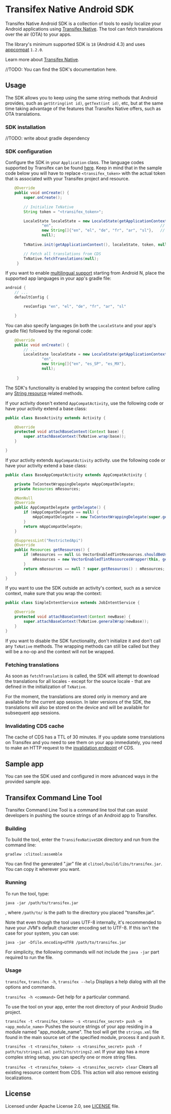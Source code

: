 # Transifex Native Android SDK

Transifex Native Android SDK is a collection of tools to easily localize your Android applications 
using [Transifex Native](https://www.transifex.com/native/). The tool can fetch translations 
over the air (OTA) to your apps.

The library's minimum supported SDK is `18` (Android 4.3) and uses [appcompat](https://developer.android.com/jetpack/androidx/releases/appcompat) `1.2.0`.

Learn more about [Transifex Native](https://docs.transifex.com/transifex-native-sdk-overview/introduction).

//TODO:
You can find the SDK's documentation here.

## Usage

The SDK allows you to keep using the same string methods that Android 
provides, such as `getString(int id)`, `getText(int id)`, etc, but at the same time taking 
advantage of the features that Transifex Native offers, such as OTA translations.

### SDK installation

//TODO: write about gradle dependency

### SDK configuration 

Configure the SDK in your `Application` class. The language codes supported by Transifex can be found [here](https://www.transifex.com/explore/languages/). Keep in mind that in the sample code below you will have to replace 
`<transifex_token>` with the actual token that is associated with your Transifex project and resource.

```java
    @Override
    public void onCreate() {
        super.onCreate();
        
        // Initialize TxNative
        String token = "<transifex_token>";

        LocaleState localeState = new LocaleState(getApplicationContext(),
                "en",                                               // source locale
                new String[]{"en", "el", "de", "fr", "ar", "sl"},   // supported locales
                null);
        
        TxNative.init(getApplicationContext(), localeState, token, null, null, null);

        // Fetch all translations from CDS
        TxNative.fetchTranslations(null);
     }
```

If you want to enable [multilingual support](https://developer.android.com/guide/topics/resources/multilingual-support.html) starting from Android N, place the supported app languages in your app's gradle file:

```gradle
android {
    // ...
    defaultConfig {

        resConfigs "en", "el", "de", "fr", "ar", "sl"

    }
```

You can also specify languages (in both the `LocaleState` and your app's gradle file) followed by the regional code:

```java
    @Override
    public void onCreate() {
        // ...	
        LocaleState localeState = new LocaleState(getApplicationContext(),
                "en",
                new String[]{"en", "es_SP", "es_MX"},
                null);
        
     }
```

The SDK's functionality is enabled by wrapping the context before calling any [String resource](https://developer.android.com/reference/android/content/res/Resources#getString(int,%20java.lang.Object...)) related methods.

If your activity doesn't extend `AppCompatActivity`, use the following code or have your activity extend a base class:

```java
public class BaseActivity extends Activity {

    @Override
    protected void attachBaseContext(Context base) {
        super.attachBaseContext(TxNative.wrap(base));
    }

}
```

If your activity extends `AppCompatActivity` activity. use the following code or have your activity extend a base class:
```java
public class BaseAppCompatActivity extends AppCompatActivity {

    private TxContextWrappingDelegate mAppCompatDelegate;
    private Resources mResources;

    @NonNull
    @Override
    public AppCompatDelegate getDelegate() {
        if (mAppCompatDelegate == null) {
            mAppCompatDelegate = new TxContextWrappingDelegate(super.getDelegate());
        }
        return mAppCompatDelegate;
    }

    @SuppressLint("RestrictedApi")
    @Override
    public Resources getResources() {
        if (mResources == null && VectorEnabledTintResources.shouldBeUsed()) {
            mResources = new VectorEnabledTintResourcesWrapper(this, getBaseContext().getResources());
        }
        return mResources == null ? super.getResources() : mResources;
    }
}
```

If you want to use the SDK outside an activity's context, such as a service context, make sure that you wrap the context:

```java
public class SimpleIntentService extends JobIntentService {

    @Override
    protected void attachBaseContext(Context newBase) {
        super.attachBaseContext(TxNative.generalWrap(newBase));
    }
}
```

If you want to disable the SDK functionality, don't initialize it and don't call any `TxNative` methods. The wrapping methods can still be called but they will be a no-op and the context will not be wrapped.

### Fetching translations

As soon as `fetchTranslations` is called, the SDK will attempt to download the 
translations for all locales - except for the source locale - that are defined in the 
initialization of `TxNative`. 

For the moment, the translations are stored only in memory and are available for the 
current app session. In later versions of the SDK, the translations will also be stored on 
the device and will be available for subsequent app sessions.


### Invalidating CDS cache

The cache of CDS has a TTL of 30 minutes. If you update some translations on Transifex 
and you need to see them on your app immediately, you need to make an HTTP request 
to the [invalidation endpoint](https://github.com/transifex/transifex-delivery/#invalidate-cache) of CDS.

## Sample app

You can see the SDK used and configured in more advanced ways in the provided sample app.

## Transifex Command Line Tool

Transifex Command Line Tool is a command line tool that can assist developers in pushing the source strings of an Android app to Transifex.

### Building

To build the tool, enter the `TransifexNativeSDK` directory and run from the command line:

```
gradlew :clitool:assemble
```

You can find the generated ".jar" file at `clitool/build/libs/transifex.jar`. You can copy it wherever you want.

### Running

To run the tool, type:
```
java -jar /path/to/transifex.jar
```
, where `/path/to/` is the path to the directory you placed "transifex.jar".

Note that even though the tool uses UTF-8 internally, it's recommended to have your JVM's default character encoding set to UTF-8. If this isn't the case for your system, you can use:
```
java -jar -Dfile.encoding=UTF8 /path/to/transifex.jar
```

For simplicity, the following commands will not include the `java -jar` part required to run the file.

### Usage

`transifex`, `transifex -h`, `transifex --help`
Displays a help dialog with all the options and commands.

`transifex -h <command>`
Get help for a particular command.

To use the tool on your app, enter the root directory of your Android Studio project.

`transifex -t <transifex_token> -s <transifex_secret> push -m <app_module_name>`
Pushes the source strings of your app residing in a module named "app_module_name". The tool will get the `strings.xml` file found in the main source set of the specified module, process it and push it. 

`transifex -t <transifex_token> -s <transifex_secret> push -f path/to/strings1.xml path2/to/strings2.xml`
If your app has a more complex string setup, you can specify one or more string files.

`transifex -t <transifex_token> -s <transifex_secret> clear`
Clears all existing resource content from CDS. This action will also remove existing localizations.

## License
Licensed under Apache License 2.0, see [LICENSE](LICENSE) file.